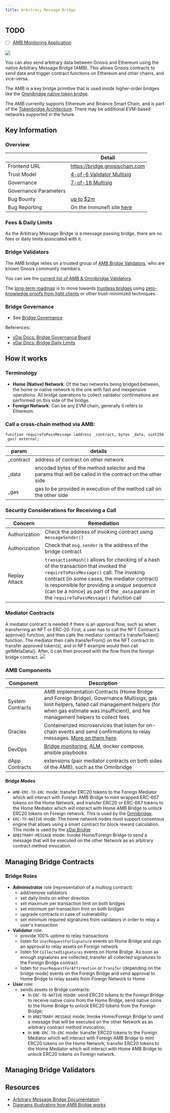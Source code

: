 ```yaml
---
title: Arbitrary Message Bridge
---
```


## TODO

- [ ] [AMB Monitoring Application](https://docs.tokenbridge.net/about-tokenbridge/components/amb-live-monitoring-application)



![](/img/bridges/diagrams/amb-bridge.svg)

You can also send arbitrary data between Gnosis and Ethereum using the native Arbitrary Message Bridge (AMB). This allows Gnosis contracts to send data and trigger contract functions on Ethereum and other chains, and vice-versa. 

The AMB is a key bridge primitive that is used inside higher-order bridges like the [Omnibridge native token bridge](./omnibridge.md).

The AMB currently supports Ethereum and Binance Smart Chain, and is part of the [Tokenbridge Architecture](https://tokenbridge.net/). There may be additional EVM-based networks supported in the future.

## Key Information

### Overview
|                       | Detail                                          |
| --------------------- | ----------------------------------------------- |
| Frontend URL          | https://bridge.gnosischain.com                  |
| Trust Model           | [4-of-6 Validator Multisig](#bridge-validators) |
| Governance            | [7-of-16 Multisig](#bridge-governance)          |
| Governance Parameters |                |
| Bug Bounty            | [up to $2m](https://immunefi.com/bounty/gnosischain/)  |
| Bug Reporting         | On the Immunefi site [here](https://immunefi.com/bounty/gnosischain/)   |




### Fees & Daily Limits

As the Arbitrary Message Bridge is a message passing bridge, there are no fees or daily limits associated with it.


### Bridge Validators

The AMB bridge relies on a trusted group of [AMB Bridge Validators](https://developers.gnosischain.com/for-validators/for-bridge-validators#current-amb-bridge-validators), who are known Gnosis community members. 

You can see the [current list of AMB & Omnibridge Validators](https://developers.gnosischain.com/for-validators/for-bridge-validators#amb-omnibridge). 

The [long-term roadmap](../roadmap.md) is to move towards [trustless bridges](../roadmap.md#trustless-bridges) using [zero-knowledge proofs from light clients](../roadmap.md#zero-knowledge-light-clients) or other trust-minimized techniques.

### Bridge Governance

* See [Bridge Governance](../governance.md)

References: 
- [xDai Docs: Bridge Governance Board](https://developers.gnosischain.com/for-users/governance/bridge-governance-board)
- [xDai Docs: Bridge Daily Limits](https://developers.gnosischain.com/for-users/bridges/bridge-daily-limits)

 

## How it works
### Terminology
* __Home (Native) Network__: Of the two networks being bridged between, the home or native network is the one with fast and inexpensive operations. All bridge operations to collect validator confirmations are performed on this side of the bridge.
* __Foreign Network__: Can be any EVM chain, generally it refers to Ethereum.

### Call a cross-chain method via AMB:

```solidity
function requireToPassMessage (address _contract, bytes _data, uint256 _gas) external;
```
| param   | details                   |
| ------- | --------------------------|
 | \_contract       |  address of contract on other network |
 |  \_data   |    encoded bytes of the method selector and the params that will be called in the contract on the other side     |
 | \_gas | gas to be provided in execution of the method call on the other side |
 

### Security Considerations for Receiving a Call
| Concern | Remediation |
| ----- | ----- |
| Authorization | Check the address of invoking contract using `messageSender()` |
| Authorization | Check that `msg.sender` is the address of the bridge contract |
| Replay Attack | `transactionHash()` allows for checking of a hash of the transaction that invoked the `requireToPassMessage()` call. The invoking contract (in some cases, the mediator contract) is responsible for providing a *unique sequence* (can be a nonce) as part of the `_data` param in the `requireToPassMessage()` function call |


### Mediator Contracts
 
 A mediator contract is needed if there is an approval flow, such as when transferring an NFT or ERC-20. First, a user has to call the NFT Contract's approve() function, and then calls the mediator contract's transferToken() function. The mediator then calls transferFrom() on the NFT contract to transfer approved token(s), and in NFT example would then call getMetaData(). After, it can then proceed with the flow from the foreign bridge contract. 
 ![](/img/bridges/diagrams/amb-bridge-contract-flow-mediator.svg)

### AMB Components
| Component | Description |
| ------------- | ------------- |
| System Contracts | AMB Implementation Contracts (Home Bridge and Foreign Bridge), Governance Multisigs, gas limit helpers, failed call management helpers (for when gas estimate was insufficient), and fee management helpers to collect fees |
| Oracles | Containerized microservices that listen for on-chain events and send confirmations to relay messages. [More on them here](https://github.com/omni/tokenbridge/blob/master/oracle/README.md).
| DevOps | [Bridge monitoring](https://github.com/omni/tokenbridge/blob/master/monitor/README.md), [ALM](https://github.com/omni/tokenbridge/tree/master/alm), docker compose, ansible playbooks |
| dApp Contracts | extensions (pair mediator contracts on both sides of the AMB), such as the Omnibridge |

#### Bridge Modes
* `AMB-ERC-TO-ERC` mode: transfer ERC20 tokens to the Foreign Mediator which will interact with Foreign AMB Bridge to mint wrapped ERC-667 tokens on the Home Network, and transfer ERC20 or ERC-667 tokens to the Home Mediator which will interact with Home AMB Bridge to unlock ERC20 tokens on Foreign network. This is used by the [Omnibridge](omnibridge).
* `ERC-TO-NATIVE` mode: The home network nodes must support consensus engine that allows using a smart contract for block reward calculation. This mode is used by the [xDai Bridge](xdai-bridge)
* `ARBITRARY-MESSAGE` mode:  Invoke Home/Foreign Bridge to send a message that will be executed on the other Network as an arbitrary contract method invocation.


## Managing Bridge Contracts
### Bridge Roles
- **Administrator** role (representation of a multisig contract):
  - add/remove validators
  - set daily limits on either direction
  - set maximum per transaction limit on both bridges
  - set minimum per transaction limit on both bridges
  - upgrade contracts in case of vulnerability
  - set minimum required signatures from validators in order to relay a user's transaction
- **Validator** role:
  - provide 100% uptime to relay transactions
  - listen for `UserRequestForSignature` events on Home Bridge and sign an approval to relay assets on Foreign network
  - listen for `CollectedSignatures` events on Home Bridge. As soon as enough signatures are collected, transfer all collected signatures to the Foreign Bridge contract.
  - listen for `UserRequestForAffirmation` or `Transfer` (depending on the bridge mode) events on the Foreign Bridge and send approval to Home Bridge to relay assets from Foreign Network to Home
- **User** role:
  - sends assets to Bridge contracts:
    - in `ERC-TO-NATIVE` mode: send ERC20 tokens to the Foreign Bridge to receive native coins from the Home Bridge, send native coins to the Home Bridge to unlock ERC20 tokens from the Foreign Bridge;
    - in `ARBITRARY-MESSAGE` mode: Invoke Home/Foreign Bridge to send a message that will be executed on the other Network as an arbitrary contract method invocation;
    - in `AMB-ERC-TO-ERC` mode: transfer ERC20 tokens to the Foreign Mediator which will interact with Foreign AMB Bridge to mint ERC20 tokens on the Home Network, transfer ERC20 tokens to the Home Mediator which will interact with Home AMB Bridge to unlock ERC20 tokens on Foreign network.

## Managing Bridge Validators
## Resources

- [Arbitrary Message Bridge Documentation](https://docs.tokenbridge.net/amb-bridge/about-amb-bridge)
- [Diagrams illustrating how AMB Bridge works](https://docs.tokenbridge.net/eth-xdai-amb-bridge/multi-token-extension/extension-internals)


